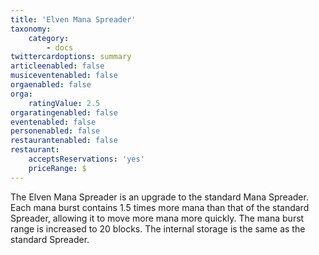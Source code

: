 ```yaml
---
title: 'Elven Mana Spreader'
taxonomy:
    category:
        - docs
twittercardoptions: summary
articleenabled: false
musiceventenabled: false
orgaenabled: false
orga:
    ratingValue: 2.5
orgaratingenabled: false
eventenabled: false
personenabled: false
restaurantenabled: false
restaurant:
    acceptsReservations: 'yes'
    priceRange: $
---
```


The Elven Mana Spreader is an upgrade to the standard Mana Spreader. Each mana burst contains 1.5 times more mana than that of the standard Spreader, allowing it to move more mana more quickly. The mana burst range is increased to 20 blocks. The internal storage is the same as the standard Spreader.